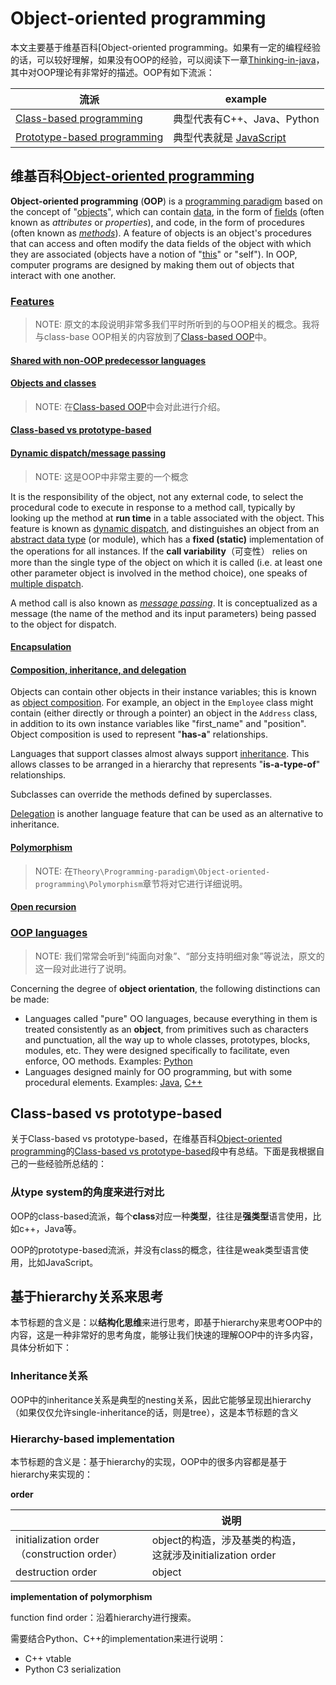 # Object-oriented programming

本文主要基于维基百科[Object-oriented programming。如果有一定的编程经验的话，可以较好理解，如果没有OOP的经验，可以阅读下一章[Thinking-in-java](./Class-based-OOP/Thinking-in-java/index.md)，其中对OOP理论有非常好的描述。OOP有如下流派：

| 流派                                                         | example                                                      |
| ------------------------------------------------------------ | ------------------------------------------------------------ |
| [Class-based programming](https://en.wikipedia.org/wiki/Class-based_programming) | 典型代表有C++、Java、Python                                  |
| [Prototype-based programming](https://en.wikipedia.org/wiki/Prototype-based_programming) | 典型代表就是 [JavaScript](https://en.wikipedia.org/wiki/JavaScript) |



## 维基百科[Object-oriented programming](https://en.wikipedia.org/wiki/Object-oriented_programming)

**Object-oriented programming** (**OOP**) is a [programming paradigm](https://en.wikipedia.org/wiki/Programming_paradigm) based on the concept of "[objects](https://en.wikipedia.org/wiki/Object_(computer_science))", which can contain [data](https://en.wikipedia.org/wiki/Data), in the form of [fields](https://en.wikipedia.org/wiki/Field_(computer_science)) (often known as *attributes* or *properties*), and code, in the form of procedures (often known as *[methods](https://en.wikipedia.org/wiki/Method_(computer_science))*). A feature of objects is an object's procedures that can access and often modify the data fields of the object with which they are associated (objects have a notion of "[this](https://en.wikipedia.org/wiki/This_(computer_programming))" or "self"). In OOP, computer programs are designed by making them out of objects that interact with one another.



### [Features](https://en.wikipedia.org/wiki/Object-oriented_programming#Features)

> NOTE: 原文的本段说明非常多我们平时所听到的与OOP相关的概念。我将与class-base OOP相关的内容放到了[Class-based OOP](./Class-based-OOP/Class-based-OOP.md)中。

#### [Shared with non-OOP predecessor languages](https://en.wikipedia.org/wiki/Object-oriented_programming#Shared_with_non-OOP_predecessor_languages)

#### [Objects and classes](https://en.wikipedia.org/wiki/Object-oriented_programming#Objects_and_classes)

> NOTE: 在[Class-based OOP](./Class-based-OOP/Class-based-OOP.md)中会对此进行介绍。

#### [Class-based vs prototype-based](https://en.wikipedia.org/wiki/Object-oriented_programming#Class-based_vs_prototype-based)



#### [Dynamic dispatch/message passing](https://en.wikipedia.org/wiki/Object-oriented_programming#Dynamic_dispatch/message_passing)

> NOTE: 这是OOP中非常主要的一个概念

It is the responsibility of the object, not any external code, to select the procedural code to execute in response to a method call, typically by looking up the method at **run time** in a table associated with the object. This feature is known as [dynamic dispatch](https://en.wikipedia.org/wiki/Dynamic_dispatch), and distinguishes an object from an [abstract data type](https://en.wikipedia.org/wiki/Abstract_data_type) (or module), which has a **fixed (static)** implementation of the operations for all instances. If the **call variability**（可变性） relies on more than the single type of the object on which it is called (i.e. at least one other parameter object is involved in the method choice), one speaks of [multiple dispatch](https://en.wikipedia.org/wiki/Multiple_dispatch).

A method call is also known as *[message passing](https://en.wikipedia.org/wiki/Message_passing)*. It is conceptualized as a message (the name of the method and its input parameters) being passed to the object for dispatch.

#### [Encapsulation](https://en.wikipedia.org/wiki/Object-oriented_programming#Encapsulation)



#### [Composition, inheritance, and delegation](https://en.wikipedia.org/wiki/Object-oriented_programming#Composition,_inheritance,_and_delegation)

Objects can contain other objects in their instance variables; this is known as [object composition](https://en.wikipedia.org/wiki/Object_composition). For example, an object in the `Employee` class might contain (either directly or through a pointer) an object in the `Address` class, in addition to its own instance variables like "first_name" and "position". Object composition is used to represent "**has-a**" relationships.

Languages that support classes almost always support [inheritance](https://en.wikipedia.org/wiki/Inheritance_(object-oriented_programming)). This allows classes to be arranged in a hierarchy that represents "**is-a-type-of**" relationships. 

Subclasses can override the methods defined by superclasses.



[Delegation](https://en.wikipedia.org/wiki/Delegation_(programming)) is another language feature that can be used as an alternative to inheritance.



#### [Polymorphism](https://en.wikipedia.org/wiki/Object-oriented_programming#Polymorphism)

> NOTE: 在`Theory\Programming-paradigm\Object-oriented-programming\Polymorphism`章节将对它进行详细说明。

#### [Open recursion](https://en.wikipedia.org/wiki/Object-oriented_programming#Open_recursion)



### [OOP languages](https://en.wikipedia.org/wiki/Object-oriented_programming#OOP_languages)

> NOTE: 我们常常会听到“纯面向对象”、“部分支持明细对象”等说法，原文的这一段对此进行了说明。

Concerning the degree of **object orientation**, the following distinctions can be made:

- Languages called "pure" OO languages, because everything in them is treated consistently as an **object**, from primitives such as characters and punctuation, all the way up to whole classes, prototypes, blocks, modules, etc. They were designed specifically to facilitate, even enforce, OO methods. Examples: [Python](https://en.wikipedia.org/wiki/Python_(programming_language))
- Languages designed mainly for OO programming, but with some procedural elements. Examples: [Java](https://en.wikipedia.org/wiki/Java_(programming_language)), [C++](https://en.wikipedia.org/wiki/C%2B%2B)



## Class-based vs prototype-based

关于Class-based vs prototype-based，在维基百科[Object-oriented programming](https://en.wikipedia.org/wiki/Object-oriented_programming)的[Class-based vs prototype-based](https://en.wikipedia.org/wiki/Object-oriented_programming#Class-based_vs_prototype-based)段中有总结。下面是我根据自己的一些经验所总结的：

### 从type system的角度来进行对比

OOP的class-based流派，每个**class**对应一种**类型**，往往是**强类型**语言使用，比如c++，Java等。

OOP的prototype-based流派，并没有class的概念，往往是weak类型语言使用，比如JavaScript。



## 基于hierarchy关系来思考

本节标题的含义是：以**结构化思维**来进行思考，即基于hierarchy来思考OOP中的内容，这是一种非常好的思考角度，能够让我们快速的理解OOP中的许多内容，具体分析如下：

### Inheritance关系

OOP中的inheritance关系是典型的nesting关系，因此它能够呈现出hierarchy（如果仅仅允许single-inheritance的话，则是tree），这是本节标题的含义

### Hierarchy-based implementation

本节标题的含义是：基于hierarchy的实现，OOP中的很多内容都是基于hierarchy来实现的：

**order**

|                                            | 说明                                                       |      |
| ------------------------------------------ | ---------------------------------------------------------- | ---- |
| initialization order（construction order） | object的构造，涉及基类的构造，这就涉及initialization order |      |
| destruction order                          | object                                                     |      |

**implementation of polymorphism**

function find order：沿着hierarchy进行搜索。

需要结合Python、C++的implementation来进行说明：

- C++ vtable
- Python C3 serialization